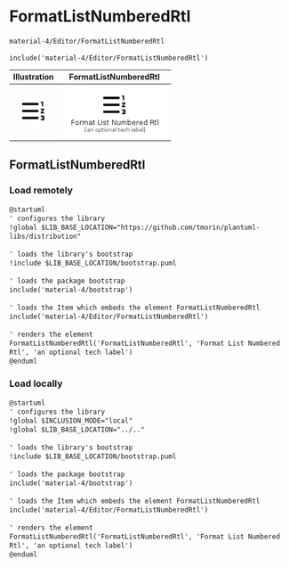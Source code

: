 # FormatListNumberedRtl


```text
material-4/Editor/FormatListNumberedRtl
```

```text
include('material-4/Editor/FormatListNumberedRtl')
```



| Illustration | FormatListNumberedRtl |
| :---: | :---: |
| ![illustration for Illustration](../../material-4/Editor/FormatListNumberedRtl.png) | ![illustration for FormatListNumberedRtl](../../material-4/Editor/FormatListNumberedRtl.Local.png) |




## FormatListNumberedRtl

### Load remotely
```plantuml
@startuml
' configures the library
!global $LIB_BASE_LOCATION="https://github.com/tmorin/plantuml-libs/distribution"

' loads the library's bootstrap
!include $LIB_BASE_LOCATION/bootstrap.puml

' loads the package bootstrap
include('material-4/bootstrap')

' loads the Item which embeds the element FormatListNumberedRtl
include('material-4/Editor/FormatListNumberedRtl')

' renders the element
FormatListNumberedRtl('FormatListNumberedRtl', 'Format List Numbered Rtl', 'an optional tech label')
@enduml
```

### Load locally
```plantuml
@startuml
' configures the library
!global $INCLUSION_MODE="local"
!global $LIB_BASE_LOCATION="../.."

' loads the library's bootstrap
!include $LIB_BASE_LOCATION/bootstrap.puml

' loads the package bootstrap
include('material-4/bootstrap')

' loads the Item which embeds the element FormatListNumberedRtl
include('material-4/Editor/FormatListNumberedRtl')

' renders the element
FormatListNumberedRtl('FormatListNumberedRtl', 'Format List Numbered Rtl', 'an optional tech label')
@enduml
```

